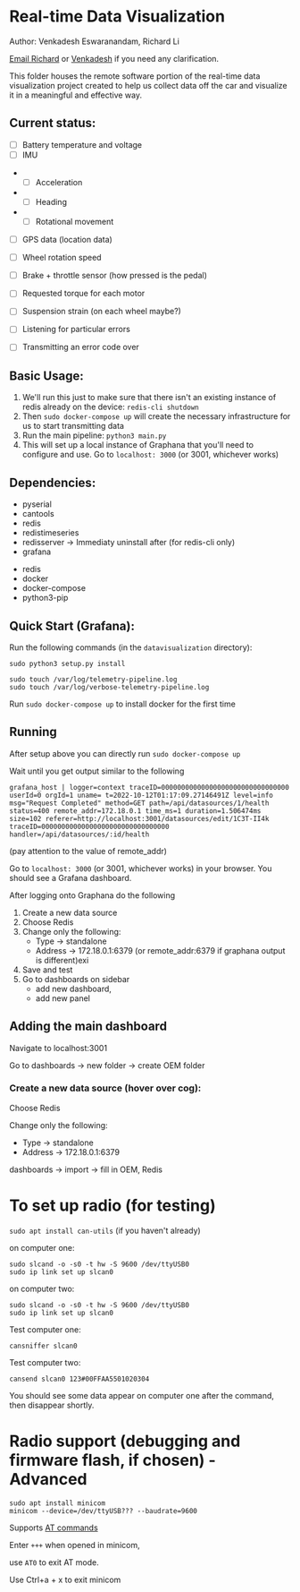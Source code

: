 # Real-time Data Visualization
Author: Venkadesh Eswaranandam, Richard Li

[Email Richard](mailto:rli@olin.edu) or [Venkadesh](mailto:veswaranandam@olin.edu) if you need any clarification.

This folder houses the remote software portion of the real-time data visualization project created to help us collect data off the car and visualize it in a meaningful and effective way.

## Current status:

- [ ] Battery temperature and voltage
- [ ] IMU
- - [ ] Acceleration
- - [ ] Heading
- - [ ] Rotational movement
- [ ] GPS data (location data)
- [ ] Wheel rotation speed
- [ ] Brake + throttle sensor (how pressed is the pedal)
- [ ] Requested torque for each motor
- [ ] Suspension strain (on each wheel maybe?)
- [ ] Listening for particular errors
- [ ] Transmitting an error code over


## Basic Usage:
1. We'll run this just to make sure that there isn't an existing instance of redis already on the device: `redis-cli shutdown`
2. Then `sudo docker-compose up` will create the necessary infrastructure for us to start transmitting data
3. Run the main pipeline: `python3 main.py`
4. This will set up a local instance of Graphana that you'll need to configure and use. Go to `localhost: 3000` (or 3001, whichever works)


## Dependencies:

- pyserial
- cantools
- redis
- redistimeseries
- redisserver -> Immediaty uninstall after (for redis-cli only) 
- grafana
* redis
* docker
* docker-compose
* python3-pip

## Quick Start (Grafana):
Run the following commands (in the `datavisualization` directory):
```
sudo python3 setup.py install

sudo touch /var/log/telemetry-pipeline.log
sudo touch /var/log/verbose-telemetry-pipeline.log
```
Run `sudo docker-compose up` to install docker for the first time

## Running

After setup above you can directly run `sudo docker-compose up`

Wait until you get output similar to the following
``` log
grafana_host | logger=context traceID=00000000000000000000000000000000 userId=0 orgId=1 uname= t=2022-10-12T01:17:09.27146491Z level=info msg="Request Completed" method=GET path=/api/datasources/1/health status=400 remote_addr=172.18.0.1 time_ms=1 duration=1.506474ms size=102 referer=http://localhost:3001/datasources/edit/1C3T-II4k traceID=00000000000000000000000000000000 handler=/api/datasources/:id/health
```
(pay attention to the value of remote_addr)

Go to `localhost: 3000` (or 3001, whichever works) in your browser. You should see a Grafana dashboard.

After logging onto Graphana do the following
1. Create a new data source
2. Choose Redis
3. Change only the following:
    * Type -> standalone
    * Address -> 172.18.0.1:6379 (or remote_addr:6379 if graphana output is different)exi
4. Save and test
5. Go to dashboards on sidebar
    - add new dashboard,
    - add new panel
## Adding the main dashboard

Navigate to localhost:3001

Go to dashboards -> new folder -> create OEM folder

### Create a new data source (hover over cog):

Choose Redis

Change only the following:

* Type -> standalone
* Address -> 172.18.0.1:6379 

dashboards -> import -> fill in OEM, Redis

# To set up radio (for testing)
`sudo apt install can-utils` (if you haven't already)

on computer one:

```
sudo slcand -o -s0 -t hw -S 9600 /dev/ttyUSB0
sudo ip link set up slcan0
```

on computer two:

```
sudo slcand -o -s0 -t hw -S 9600 /dev/ttyUSB0
sudo ip link set up slcan0
```

Test computer one:

`cansniffer slcan0`

Test computer two:

`cansend slcan0 123#00FFAA5501020304`

You should see some data appear on computer one after the command, then disappear shortly.

# Radio support (debugging and firmware flash, if chosen) - Advanced
```
sudo apt install minicom
minicom --device=/dev/ttyUSB??? --baudrate=9600
```

Supports [AT commands](https://ardupilot.org/copter/docs/common-3dr-radio-advanced-configuration-and-technical-information.html#using-the-at-command-set)

Enter `+++` when opened in minicom, 

use `AT0` to exit AT mode. 

Use Ctrl+a + x to exit minicom